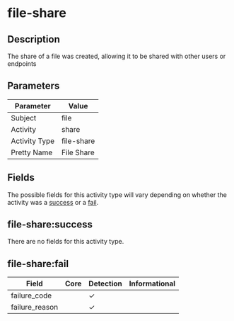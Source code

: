 file-share
==========

Description
-----------
The share of a file was created, allowing it to be shared with other users or endpoints

Parameters
----------
| Parameter     | Value      |
| ------------- | ---------- |
| Subject       | file       |
| Activity      | share      |
| Activity Type | file-share |
| Pretty Name   | File Share |


Fields
------

The possible fields for this activity type will vary depending on whether the activity was a [success](#file-sharesuccess) or a [fail](#file-sharefail).


file-share:success
------------------

There are no fields for this activity type.


file-share:fail
---------------

| Field          | Core | Detection | Informational |
| -------------- | ---- | --------- | ------------- |
| failure_code   |      | &#10003;  |               |
| failure_reason |      | &#10003;  |               |